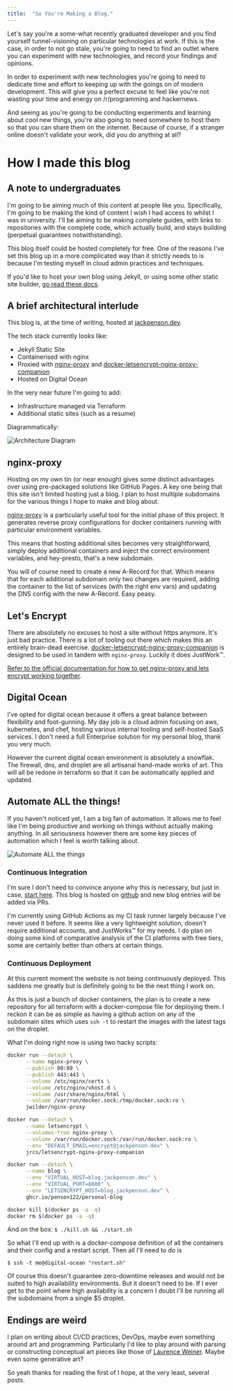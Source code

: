 ```yaml
---
title:  "So You're Making a Blog."
---
```


Let's say you're a some-what recently graduated developer and you find yourself tunnel-visioning on particular technologies at work. If this is the case, in order to not go stale, you're going to need to find an outlet where you can experiment with new technologies, and record your findings and opinions.

In order to experiment with new technologies you're going to need to dedicate time and effort to keeping up with the goings on of modern development. This will give you a perfect excuse to feel like you're not wasting your time and energy on /r/programming and hackernews.

And seeing as you're going to be conducting experiments and learning about cool new things, you're also going to need somewhere to host them so that you can share them on the internet. Because of course, if a stranger online doesn't validate your work, did you do anything at all?

# How I made this blog

## A note to undergraduates

I'm going to be aiming much of this content at people like you. Specifically, I'm going to be making the kind of content I wish I had access to whilst I was in university. I'll be aiming to be making complete guides, with links to repositories with the complete code, which actually build, and stays building (perpetual guarantees notwithstanding).

This blog itself could be hosted completely for free. One of the reasons I've set this blog up in a more complicated way than it strictly needs to is because I'm testing myself in cloud admin practices and techniques.

If you'd like to host your own blog using Jekyll, or using some other static site builder, [go read these docs](https://docs.github.com/en/free-pro-team@latest/github/working-with-github-pages).

## A brief architectural interlude

This blog is, at the time of writing, hosted at [jackpenson.dev](https://jackpenson.dev).

The tech stack currently looks like:
* Jekyll Static Site
* Containerised with nginx
* Proxied with [nginx-proxy](https://github.com/nginx-proxy/nginx-proxy) and [docker-letsencrypt-nginx-proxy-companion](https://github.com/nginx-proxy/docker-letsencrypt-nginx-proxy-companion)
* Hosted on Digital Ocean

In the very near future I'm going to add:
* Infrastructure managed via Terraform
* Additional static sites (such as a resume)

Diagrammatically:

![Architecture Diagram](/assets/images/architecture-diagram.jpg)

## nginx-proxy

Hosting on my own tin (or near enough) gives some distinct advantages over using pre-packaged solutions like GitHub Pages. A key one being that this site isn't limited hosting just a blog. I plan to host multiple subdomains for the various things I hope to make and blog about.

[nginx-proxy](https://github.com/nginx-proxy/nginx-proxy) is a particularly useful tool for the initial phase of this project. It generates reverse proxy
configurations for docker containers running with particular environment variables.

This means that hosting additional sites becomes very straightforward, simply deploy additional containers and inject the correct environment variables, and hey-presto, that's a new subdomain.

You will of course need to create a new A-Record for that. Which means that for each additional subdomain only two changes are required, adding the container to the list of services (with the right env vars) and updating the DNS config with the new A-Record. Easy peasy.

## Let's Encrypt

There are absolutely no excuses to host a site without https anymore. It's just bad practice. There is a lot of tooling out there which makes this an entirely brain-dead exercise. [docker-letsencrypt-nginx-proxy-companion](https://github.com/nginx-proxy/docker-letsencrypt-nginx-proxy-companion) is designed to be used in tandem with `nginx-proxy`. Luckily it does JustWork:tm:.

[Refer to the official documentation for how to get nginx-proxy and lets encrypt working together](https://github.com/nginx-proxy/docker-letsencrypt-nginx-proxy-companion).

## Digital Ocean

I've opted for digital ocean because it offers a great balance between flexibility and foot-gunning. My day job is a cloud admin focusing on aws, kubernetes, and chef, hosting various internal tooling and self-hosted SaaS services. I don't need a full Enterprise solution for my personal blog, thank you very much.

However the current digital ocean environment is absolutely a snowflak. The firewall, dns, and droplet are all artisanal hand-made works of art. This will all be redone in terraform so that it can be automatically applied and updated.

## Automate ALL the things!

If you haven't noticed yet, I am a big fan of automation. It allows me to feel like I'm being productive and working on things without actually making anything. In all seriousness however there are some key pieces of automation which I feel is worth talking about.

![Automate ALL the things](/assets/images/automate-all-the-things.png)

### Continuous Integration

I'm sure I don't need to convince anyone why this is necessary, but just in case, [start here](https://martinfowler.com/articles/continuousIntegration.html). This blog is hosted on [github](https://www.github.com/penson122/personal-blog) and new blog entries will be added via PRs.

I'm currently using GitHub Actions as my CI task runner largely because I've never used it before. It seems like a very lightweight solution, doesn't require additional accounts, and JustWorks:tm: for my needs. I do plan on doing some kind of comparative analysis of the CI platforms with free tiers, some are certainly better than others at certain things.

### Continuous Deployment

At this current moment the website is not being continuously deployed. This saddens me greatly but is definitely going to be the next thing I work on.

As this is just a bunch of docker containers, the plan is to create a new repository for all terraform with a docker-compose file for deploying them. I reckon it can be as simple as having a github action on any of the subdomain sites which uses `ssh -t` to restart the images with the latest tags on the droplet.

What I'm doing right now is using two hacky scripts:

```bash
docker run --detach \
      --name nginx-proxy \
      --publish 80:80 \
      --publish 443:443 \
      --volume /etc/nginx/certs \
      --volume /etc/nginx/vhost.d \
      --volume /usr/share/nginx/html \
      --volume /var/run/docker.sock:/tmp/docker.sock:ro \
      jwilder/nginx-proxy

docker run --detach \
      --name letsencrypt \
      --volumes-from nginx-proxy \
      --volume /var/run/docker.sock:/var/run/docker.sock:ro \
      --env "DEFAULT_EMAIL=encrypt@jackpenson.dev" \
      jrcs/letsencrypt-nginx-proxy-companion

docker run --detach \
      --name blog \
      --env "VIRTUAL_HOST=blog.jackpenson.dev" \
      --env "VIRTUAL_PORT=8080" \
      --env "LETSENCRYPT_HOST=blog.jackpenson.dev" \
      ghcr.io/penson122/personal-blog
```

```bash
docker kill $(docker ps -a -q)
docker rm $(docker ps -a -q)
```

And on the box:
`$ ./kill.sh && ./start.sh`

So what I'll end up with is a docker-compose definition of all the containers and their config and a restart script. Then all I'll need to do is

`$ ssh -t me@digital-ocean "restart.sh"`

Of course this doesn't guarantee zero-downtime releases and would not be suited to high availability environments. But it doesn't need to be. If I ever get to the point where high availability is a concern I doubt I'll be running all the subdomains from a single $5 droplet.

## Endings are weird

I plan on writing about CI/CD practices, DevOps, maybe even something around art and programming. Particularly I'd like to play around with parsing or constructing conceptual art pieces like those of [Laurence Weiner](https://www.guggenheim.org/artwork/artist/lawrence-weiner). Maybe even some generative art?

So yeah thanks for reading the first of I hope, at the very least, several posts.
